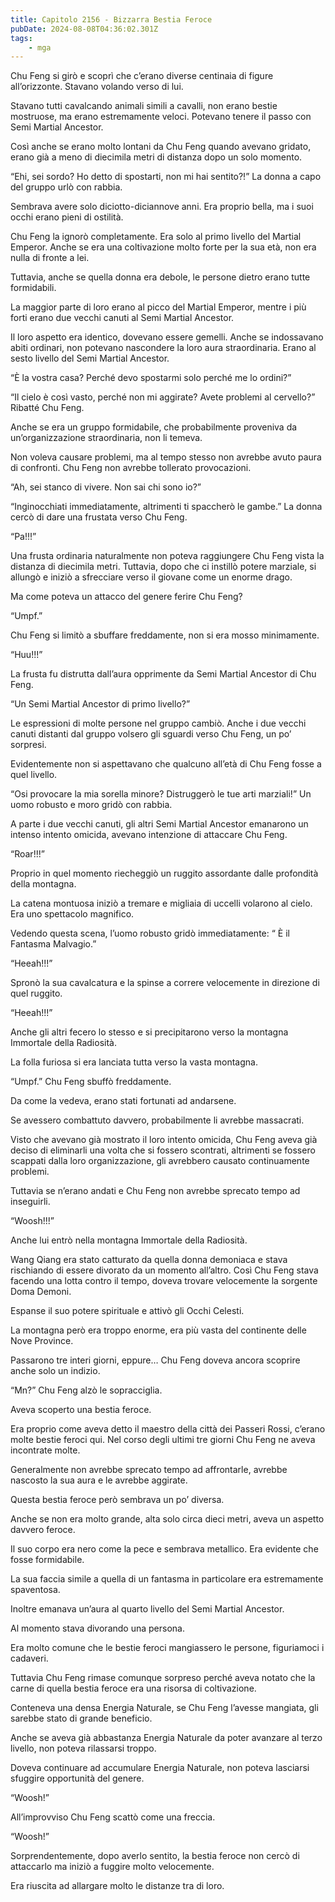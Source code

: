 ```yaml
---
title: Capitolo 2156 - Bizzarra Bestia Feroce
pubDate: 2024-08-08T04:36:02.301Z
tags:
    - mga
---
```



Chu Feng si girò e scoprì che c’erano diverse centinaia di figure all’orizzonte. Stavano volando verso di lui.

Stavano tutti cavalcando animali simili a cavalli, non erano bestie mostruose, ma erano estremamente veloci. Potevano tenere il passo con Semi Martial Ancestor.

Così anche se erano molto lontani da Chu Feng quando avevano gridato, erano già a meno di diecimila metri di distanza dopo un solo momento.

“Ehi, sei sordo? Ho detto di spostarti, non mi hai sentito?!” La donna a capo del gruppo urlò con rabbia.

Sembrava avere solo diciotto-diciannove anni. Era proprio bella, ma i suoi occhi erano pieni di ostilità.

Chu Feng la ignorò completamente. Era solo al primo livello del Martial Emperor. Anche se era una coltivazione molto forte per la sua età, non era nulla di fronte a lei.

Tuttavia, anche se quella donna era debole, le persone dietro erano tutte formidabili.

La maggior parte di loro erano al picco del Martial Emperor, mentre i più forti erano due vecchi canuti al Semi Martial Ancestor.

Il loro aspetto era identico, dovevano essere gemelli. Anche se indossavano abiti ordinari, non potevano nascondere la loro aura straordinaria. Erano al sesto livello del Semi Martial Ancestor.

“È la vostra casa? Perché devo spostarmi solo perché me lo ordini?”

“Il cielo è così vasto, perché non mi aggirate? Avete problemi al cervello?” Ribatté Chu Feng.

Anche se era un gruppo formidabile, che probabilmente proveniva da un’organizzazione straordinaria, non li temeva.

Non voleva causare problemi, ma al tempo stesso non avrebbe avuto paura di confronti. Chu Feng non avrebbe tollerato provocazioni.

“Ah, sei stanco di vivere. Non sai chi sono io?”

“Inginocchiati immediatamente, altrimenti ti spaccherò le gambe.” La donna cercò di dare una frustata verso Chu Feng.

“Pa!!!”

Una frusta ordinaria naturalmente non poteva raggiungere Chu Feng vista la distanza di diecimila metri. Tuttavia, dopo che ci instillò potere marziale, si allungò e iniziò a sfrecciare verso il giovane come un enorme drago.

Ma come poteva un attacco del genere ferire Chu Feng?

“Umpf.”

Chu Feng si limitò a sbuffare freddamente, non si era mosso minimamente.

“Huu!!!”

La frusta fu distrutta dall’aura opprimente da Semi Martial Ancestor di Chu Feng.

“Un Semi Martial Ancestor di primo livello?”

Le espressioni di molte persone nel gruppo cambiò. Anche i due vecchi canuti distanti dal gruppo volsero gli sguardi verso Chu Feng, un po’ sorpresi.

Evidentemente non si aspettavano che qualcuno all’età di Chu Feng fosse a quel livello.

“Osi provocare la mia sorella minore? Distruggerò le tue arti marziali!” Un uomo robusto e moro gridò con rabbia.

A parte i due vecchi canuti, gli altri Semi Martial Ancestor emanarono un intenso intento omicida, avevano intenzione di attaccare Chu Feng.

“Roar!!!”

Proprio in quel momento riecheggiò un ruggito assordante dalle profondità della montagna.

La catena montuosa iniziò a tremare e migliaia di uccelli volarono al cielo. Era uno spettacolo magnifico.

Vedendo questa scena, l’uomo robusto gridò immediatamente: “
È il Fantasma Malvagio.”

“Heeah!!!”

Spronò la sua cavalcatura e la spinse a correre velocemente in direzione di quel ruggito.

“Heeah!!!”

Anche gli altri fecero lo stesso e si precipitarono verso la montagna Immortale della Radiosità.

La folla furiosa si era lanciata tutta verso la vasta montagna.

“Umpf.” Chu Feng sbuffò freddamente.

Da come la vedeva, erano stati fortunati ad andarsene.

Se avessero combattuto davvero, probabilmente li avrebbe massacrati.

Visto che avevano già mostrato il loro intento omicida, Chu Feng aveva già deciso di eliminarli una volta che si fossero scontrati, altrimenti se fossero scappati dalla loro organizzazione, gli avrebbero causato continuamente problemi.

Tuttavia se n’erano andati e Chu Feng non avrebbe sprecato tempo ad inseguirli.

“Woosh!!!”

Anche lui entrò nella montagna Immortale della Radiosità.

Wang Qiang era stato catturato da quella donna demoniaca e stava rischiando di essere divorato da un momento all’altro. Così Chu Feng stava facendo una lotta contro il tempo, doveva trovare velocemente la sorgente Doma Demoni.

Espanse il suo potere spirituale e attivò gli Occhi Celesti.

La montagna però era troppo enorme, era più vasta del continente delle Nove Province.

Passarono tre interi giorni, eppure… Chu Feng doveva ancora scoprire anche solo un indizio.

“Mn?” Chu Feng alzò le sopracciglia.

Aveva scoperto una bestia feroce.

Era proprio come aveva detto il maestro della città dei Passeri Rossi, c’erano molte bestie feroci qui. Nel corso degli ultimi tre giorni Chu Feng ne aveva incontrate molte.

Generalmente non avrebbe sprecato tempo ad affrontarle, avrebbe nascosto la sua aura e le avrebbe aggirate.

Questa bestia feroce però sembrava un po’ diversa.

Anche se non era molto grande, alta solo circa dieci metri, aveva un aspetto davvero feroce.

Il suo corpo era nero come la pece e sembrava metallico. Era evidente che fosse formidabile.

La sua faccia simile a quella di un fantasma in particolare era estremamente spaventosa.

Inoltre emanava un’aura al quarto livello del Semi Martial Ancestor.

Al momento stava divorando una persona.

Era molto comune che le bestie feroci mangiassero le persone, figuriamoci i cadaveri.

Tuttavia Chu Feng rimase comunque sorpreso perché aveva notato che la carne di quella bestia feroce era una risorsa di coltivazione.

Conteneva una densa Energia Naturale, se Chu Feng l’avesse mangiata, gli sarebbe stato di grande beneficio.

Anche se aveva già abbastanza Energia Naturale da poter avanzare al terzo livello, non poteva rilassarsi troppo.

Doveva continuare ad accumulare Energia Naturale, non poteva lasciarsi sfuggire opportunità del genere.

“Woosh!”

All’improvviso Chu Feng scattò come una freccia.

“Woosh!”

Sorprendentemente, dopo averlo sentito, la bestia feroce non cercò di attaccarlo ma iniziò a fuggire molto velocemente.

Era riuscita ad allargare molto le distanze tra di loro.


